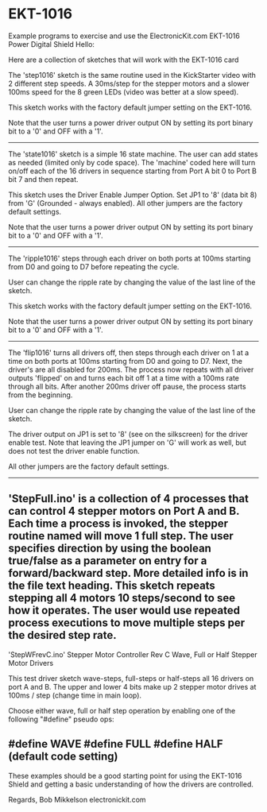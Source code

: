 # EKT-1016
Example programs to exercise and use the ElectronicKit.com EKT-1016 Power Digital Shield
Hello:

Here are a collection of sketches that will work with the EKT-1016 card

The 'step1016' sketch is the same routine used in the KickStarter video with 2 different step speeds.
A 30ms/step for the stepper motors and a slower 100ms speed for the 8 green LEDs (video was better at
a slow speed).

This sketch works with the factory default jumper setting on the EKT-1016.

Note that the user turns a power driver output ON by setting its port binary bit to a '0' and OFF with a '1'.

-------------------------

The 'state1016' sketch is a simple 16 state machine.  The user can add states as needed (limited only by code
space). The 'machine' coded here will turn on/off each of the 16 drivers in sequence starting from Port A bit 0 
to Port B bit 7 and then repeat.

This sketch uses the Driver Enable Jumper Option.  Set JP1 to '8' (data bit 8) from 'G' (Grounded - always enabled).
All other jumpers are the factory default settings.

Note that the user turns a power driver output ON by setting its port binary bit to a '0' and OFF with a '1'.

-------------------------

The 'ripple1016' steps through each driver on both ports at 100ms starting from D0 and going to D7 before repeating the cycle.

User can change the ripple rate by changing the value of the last line of the sketch.

This sketch works with the factory default jumper setting on the EKT-1016.

Note that the user turns a power driver output ON by setting its port binary bit to a '0' and OFF with a '1'.

-------------------------

The 'flip1016' turns all drivers off, then steps through each driver on 1 at a time on both ports at 100ms starting from D0 and going to D7. Next, the driver's are all disabled for 200ms. The process now repeats with all driver outputs 'flipped' on and turns each bit off 1 at a time with a 100ms rate through all bits.  After another 200ms driver off pause, the process starts from the beginning.

User can change the ripple rate by changing the value of the last line of the sketch.

The driver output on JP1 is set to '8' (see on the silkscreen) for the 
driver enable test.  Note that leaving the JP1 jumper on 'G' will work as well, but does not test the driver enable function.

All other jumpers are the factory default settings.

-------------------------
'StepFull.ino' is a collection of 4 processes that can control 4 stepper motors on Port A and B. Each time a process is invoked, the stepper routine named will move 1 full step.  The user specifies direction by using the boolean true/false as a parameter on entry for a forward/backward step. More detailed info is in the file text heading.
This sketch repeats stepping all 4 motors 10 steps/second to see how it operates.  The user would use repeated process executions to move multiple steps per the desired step rate.
---------------------
 'StepWFrevC.ino'
 Stepper Motor Controller       Rev C
 Wave, Full or Half Stepper Motor Drivers
 
 This test driver sketch wave-steps, full-steps or half-steps
 all 16 drivers on port A and B.
 The upper and lower 4 bits make up 2 stepper motor drives
 at 100ms / step (change time in main loop).
 
 Choose either wave, full or half step operation by
 enabling one of the following "#define" pseudo ops:
 
 #define WAVE
 #define FULL
 #define HALF (default code setting)
-------------------------

These examples should be a good starting point for using the EKT-1016 Shield and getting a basic understanding of how the drivers are controlled. 

Regards, Bob Mikkelson
electronickit.com
